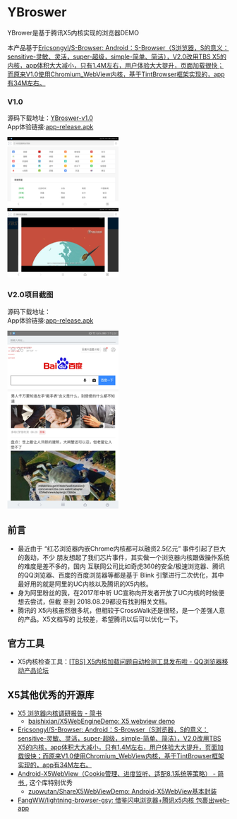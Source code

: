 # YBroswer
YBrower是基于腾讯X5内核实现的浏览器DEMO

本产品基于[Ericsongyl/S-Browser: Android：S-Browser（S浏览器，S的意义：sensitive-灵敏、灵活，super-超级，simple-简单、简洁），V2.0改用TBS X5的内核，app体积大大减小，只有1.4M左右，用户体验大大提升，页面加载很快；而原来V1.0使用Chromium_WebView内核，基于TintBrowser框架实现的，app有34M左右。 ](https://github.com/Ericsongyl/S-Browser)

### V1.0
源码下载地址：[YBroswer-v1.0](https://github.com/simplebam/YBroswer/archive/v1.0.zip)  <br/>
App体验链接:[app-release.apk](https://github.com/simplebam/YBroswer/releases/download/v1.0/app-release.apk)

<a href="./art/jietu1.jpg"><img src="./art/jietu1.jpg" width="50%"/></a><img height="0" width="8px"/><a href="./art/jietu2.jpg"><img src="./art/jietu2.jpg" width="50%"/></a>

### V2.0项目截图
源码下载地址：[]()            <br/>
App体验链接:[app-release.apk](https://github.com/simplebam/YBroswer/releases/download/v2.0/app-release.apk)

<a href="./art/jietu22.jpg"><img src="./art/jietu22.jpg" width="50%"/></a>





## 前言
* 最近由于 “红芯浏览器内嵌Chrome内核都可以融资2.5亿元” 事件引起了巨大的轰动，不少
  朋友想起了我们芯片事件，其实做一个浏览器内核跟做操作系统的难度是差不多的，国内
  互联网公司比如奇虎360的安全/极速浏览器、腾讯的QQ浏览器、百度的百度浏览器等都是基于
  Blink 引擎进行二次优化，其中最好用的就是阿里的UC内核以及腾讯的X5内核。
* 身为阿里粉丝的我，在2017年中听 UC宣称向开发者开放了UC内核的时候便想去尝试，但截
  至到 2018.08.29都没有找到相关文档。
* 腾讯的 X5内核虽然很多坑，但相较于CrossWalk还是很轻，是一个差强人意的产品。X5文档写的
  比较差，希望腾讯以后可以优化一下。

## 官方工具
* X5内核检查工具：[[TBS] X5内核加载问题自动检测工具发布啦 - QQ浏览器移动产品论坛 ](http://bbs.mb.qq.com/thread-1944983-1-1.html)


## X5其他优秀的开源库
* [X5 浏览器内核调研报告 - 简书 ](https://www.jianshu.com/p/2a14d303308d)
  * [baishixian/X5WebEngineDemo: X5 webview demo ](https://github.com/baishixian/X5WebEngineDemo)
* [Ericsongyl/S-Browser: Android：S-Browser（S浏览器，S的意义：sensitive-灵敏、灵活，super-超级，simple-简单、简洁），V2.0改用TBS X5的内核，app体积大大减小，只有1.4M左右，用户体验大大提升，页面加载很快；而原来V1.0使用Chromium_WebView内核，基于TintBrowser框架实现的，app有34M左右。 ](https://github.com/Ericsongyl/S-Browser)
* [Android-X5WebView（Cookie管理、进度监听、适配8.1系统等策略） - 简书 ](https://www.jianshu.com/p/88084a66c256) ,
  这个库特别优秀
  * [zuowutan/ShareX5WebViewDemo: Android-X5WebView基本封装 ](https://github.com/zuowutan/ShareX5WebViewDemo)
* [FangWW/lightning-browser-gsy: 借鉴闪电浏览器+腾讯x5内核 包裹出web-app ](https://github.com/FangWW/lightning-browser-gsy)
